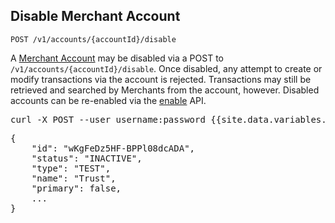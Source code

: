 Disable Merchant Account
----------------

    POST /v1/accounts/{accountId}/disable

A [Merchant Account](types#merchantaccount-section) may be disabled via a POST to
`/v1/accounts/{accountId}/disable`. Once disabled, any attempt to create or
modify transactions via the account is rejected. Transactions may still
be retrieved and searched by Merchants from the account, however. Disabled
accounts can be re-enabled via the [enable](#enable-merchant-account-section) API.

<div class="http-example http-request-example">
  <pre class="prettyprint">
curl -X POST --user username:password {{site.data.variables.apiurl.gateway}}/v1/accounts/wKgFeDz5HF-BPPl08dcADA/disable</pre>
</div>

<div class="http-example http-response-example">
  <pre class="prettyprint">
{
    "id": "wKgFeDz5HF-BPPl08dcADA",
    "status": "INACTIVE",
    "type": "TEST",
    "name": "Trust",
    "primary": false,
    ...
}</pre>
</div>
